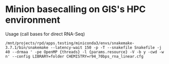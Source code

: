 # Minion basecalling on GIS's HPC environment

Usage (call bases for direct RNA-Seq)
```
/mnt/projects/rpd/apps.testing/miniconda3/envs/snakemake-3.7.1/bin/snakemake --latency-wait 150 -p -T --snakefile Snakefile -j 40 --drmaa ' -pe OpenMP {threads} -l {params.resource} -V -b y -cwd -w n' --config LIBRARY=folder CHEMISTRY=r94_70bps_rna_linear.cfg
```
